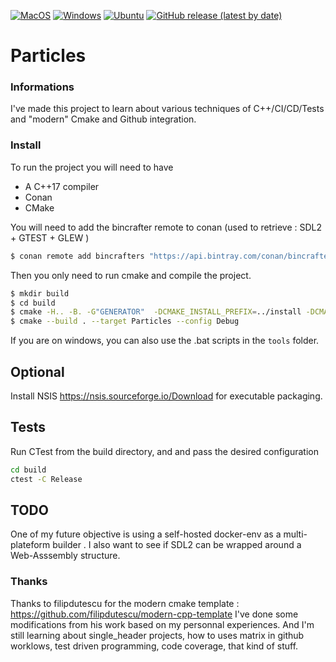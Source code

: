 [![MacOS](https://github.com/Paingouin/Particles/workflows/MacOS/badge.svg)](https://github.com/Paingouin/Particles/actions)
[![Windows](https://github.com/Paingouin/Particles/workflows/Windows/badge.svg)](https://github.com/Paingouin/Particles/actions)
[![Ubuntu](https://github.com/Paingouin/Particles/workflows/Ubuntu/badge.svg)](https://github.com/Paingouin/Particles/actions)
[![GitHub release (latest by date)](https://img.shields.io/github/v/release/Paingouin/Particles)](https://github.com/Paingouin/Particles/releases)

# Particles

### Informations

I've made this project to learn about various techniques of C++/CI/CD/Tests and "modern" Cmake and Github integration.

### Install

To run the project you will need to have 
* A C++17 compiler
* Conan 
* CMake

You will need to add the bincrafter remote to conan (used to retrieve : SDL2 +  GTEST +  GLEW ) 
````bash
$ conan remote add bincrafters "https://api.bintray.com/conan/bincrafters/public-conan"
````

Then you only need to run cmake and compile the project.
````bash
$ mkdir build
$ cd build
$ cmake -H.. -B. -G"GENERATOR"  -DCMAKE_INSTALL_PREFIX=../install -DCMAKE_BUILD_TYPE=Debug
$ cmake --build . --target Particles --config Debug
````

If you are on windows, you can also use the .bat scripts in the `tools` folder.

## Optional

Install NSIS https://nsis.sourceforge.io/Download for executable packaging.

## Tests

Run CTest from the build directory, and and pass the desired configuration

````bash
cd build 
ctest -C Release 
````

## TODO

One of my future objective is using a self-hosted docker-env as a multi-plateform builder .
I also want to see if SDL2 can be wrapped around a Web-Asssembly structure.

### Thanks
Thanks to filipdutescu for the modern cmake template : https://github.com/filipdutescu/modern-cpp-template
I've done some modifications from his work based on my personnal experiences. 
And I'm still learning about single_header projects, how to uses matrix in github worklows, test driven programming, code coverage, that kind of stuff.
